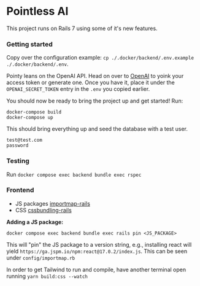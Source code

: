 # Pointless AI

This project runs on Rails 7 using some of it's new features.

### Getting started

Copy over the configuration example: `cp ./.docker/backend/.env.example ./.docker/backend/.env`.

Pointy leans on the OpenAI API. Head on over to [OpenAI](https://platform.openai.com/) to yoink your access token or generate one. Once you have it, place it under the `OPENAI_SECRET_TOKEN` entry in the `.env` you copied earlier.

You should now be ready to bring the project up and get started! Run:

```
docker-compose build
docker-compose up
```

This should bring everything up and seed the database with a test user.

```
test@test.com
password
```

### Testing

Run `docker compose exec backend bundle exec rspec`

### Frontend

- JS packages [importmap-rails](https://github.com/rails/importmap-rails)
- CSS [cssbundling-rails](https://github.com/rails/cssbundling-rails)

**Adding a JS package:**

```
docker compose exec backend bundle exec rails pin <JS_PACKAGE>
```

This will "pin" the JS package to a version string, e.g., installing react will yield `https://ga.jspm.io/npm:react@17.0.2/index.js`. This can be seen under `config/importmap.rb`

In order to get Tailwind to run and compile, have another terminal open running `yarn build:css --watch`
